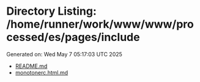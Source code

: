# Directory Listing: /home/runner/work/www/www/processed/es/pages/include
Generated on: Wed May  7 05:17:03 UTC 2025

- [README.md](README.md)
- [monotonerc.html.md](monotonerc.html.md)
